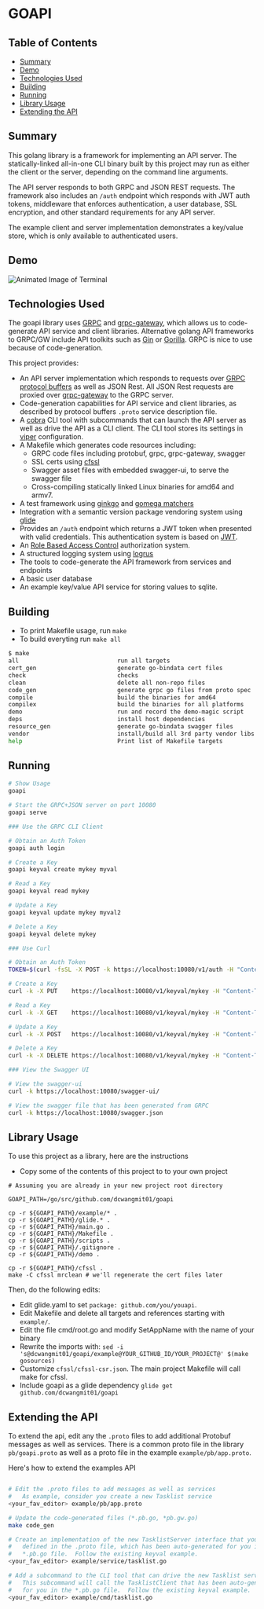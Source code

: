 # GOAPI

## Table of Contents
* [Summary](#summary)
* [Demo](#demo)
* [Technologies Used](#technologies-used)
* [Building](#building)
* [Running](#running)
* [Library Usage](#library-usage)
* [Extending the API](#extending-the-api)

## Summary
This golang library is a framework for implementing an API server.  The
statically-linked all-in-one CLI binary built by this project may run as either
the client or the server, depending on the command line arguments.

The API server responds to both GRPC and JSON REST requests.  The framework
also includes an `/auth` endpoint which responds with JWT auth tokens,
middleware that enforces authentication, a user database, SSL encryption, and
other standard requirements for any API server.

The example client and server implementation demonstrates a key/value store,
which is only available to authenticated users.

## Demo

![Animated Image of Terminal](https://github.com/dcwangmit01/goapi/raw/master/demo/demo.gif)

## Technologies Used

The goapi library uses [GRPC](http://www.grpc.io/) and
[grpc-gateway](https://github.com/grpc-ecosystem/grpc-gateway), which allows us
to code-generate API service and client libraries.  Alternative golang API frameworks to
GRPC/GW include API toolkits such as [Gin](https://github.com/gin-gonic/gin) or
[Gorilla](http://www.gorillatoolkit.org/).  GRPC is nice to use because of
code-generation.

This project provides:

* An API server implementation which responds to requests over
  [GRPC](http://www.grpc.io/) [protocol
  buffers](https://developers.google.com/protocol-buffers/) as well as JSON
  Rest.  All JSON Rest requests are proxied over
  [grpc-gateway](https://github.com/grpc-ecosystem/grpc-gateway) to the GRPC
  server.
* Code-generation capabilities for API service and client libraries, as
  described by protocol buffers `.proto` service description file.
* A [cobra](https://github.com/spf13/cobra) CLI tool with subcommands that can
  launch the API server as well as drive the API as a CLI client.  The CLI tool
  stores its settings in [viper](https://github.com/spf13/viper)
  configuration.
* A Makefile which generates code resources including:
    * GRPC code files including protobuf, grpc, grpc-gateway, swagger
    * SSL certs using [cfssl](https://github.com/cloudflare/cfssl)
    * Swagger asset files with embedded swagger-ui, to serve the swagger file
    * Cross-compiling statically linked Linux binaries for amd64 and armv7.
* A test framework using [ginkgo](https://github.com/onsi/ginkgo) and [gomega
  matchers](https://github.com/onsi/gomega)
* Integration with a semantic version package vendoring system using
  [glide](https://github.com/Masterminds/glide)
* Provides an `/auth` endpoint which returns a JWT token when presented with
  valid credentials.  This authentication system is based on
  [JWT](github.com/dgrijalva/jwt-go).
* An [Role Based Access Control](https://github.com/mikespook/gorbac)
  authorization system.
* A structured logging system using
  [logrus](https://github.com/sirupsen/logrus)
* The tools to code-generate the API framework from services and endpoints
* A basic user database
* An example key/value API service for storing values to sqlite.

## Building

* To print Makefile usage, run `make`
* To build everyting run `make all`

```bash
$ make
all                            run all targets
cert_gen                       generate go-bindata cert files
check                          checks
clean                          delete all non-repo files
code_gen                       generate grpc go files from proto spec
compile                        build the binaries for amd64
compilex                       build the binaries for all platforms
demo                           run and record the demo-magic script
deps                           install host dependencies
resource_gen                   generate go-bindata swagger files
vendor                         install/build all 3rd party vendor libs and bins
help                           Print list of Makefile targets
```

## Running

```bash
# Show Usage
goapi

# Start the GRPC+JSON server on port 10080
goapi serve

### Use the GRPC CLI Client

# Obtain an Auth Token
goapi auth login

# Create a Key
goapi keyval create mykey myval

# Read a Key
goapi keyval read mykey

# Update a Key
goapi keyval update mykey myval2

# Delete a Key
goapi keyval delete mykey

### Use Curl

# Obtain an Auth Token
TOKEN=$(curl -fsSL -X POST -k https://localhost:10080/v1/auth -H "Content-Type: text/plain" -d '{"grant_type": "password", "username": "admin", "password": "password"}' | jq --raw-output '.access_token')

# Create a Key
curl -k -X PUT    https://localhost:10080/v1/keyval/mykey -H "Content-Type: text/plain" -H "Authorization: Bearer $TOKEN" -d '{"value": "myval1"}'

# Read a Key
curl -k -X GET    https://localhost:10080/v1/keyval/mykey -H "Content-Type: text/plain" -H "Authorization: Bearer $TOKEN"

# Update a Key
curl -k -X POST   https://localhost:10080/v1/keyval/mykey -H "Content-Type: text/plain" -H "Authorization: Bearer $TOKEN" -d '{"value": "myval2"}'

# Delete a Key
curl -k -X DELETE https://localhost:10080/v1/keyval/mykey -H "Content-Type: text/plain" -H "Authorization: Bearer $TOKEN"

### View the Swagger UI

# View the swagger-ui
curl -k https://localhost:10080/swagger-ui/

# View the swagger file that has been generated from GRPC
curl -k https://localhost:10080/swagger.json
```

## Library Usage

To use this project as a library, here are the instructions

* Copy some of the contents of this project to to your own project
```
# Assuming you are already in your new project root directory

GOAPI_PATH=/go/src/github.com/dcwangmit01/goapi

cp -r ${GOAPI_PATH}/example/* .
cp -r ${GOAPI_PATH}/glide.* .
cp -r ${GOAPI_PATH}/main.go .
cp -r ${GOAPI_PATH}/Makefile .
cp -r ${GOAPI_PATH}/scripts .
cp -r ${GOAPI_PATH}/.gitignore .
cp -r ${GOAPI_PATH}/demo .

cp -r ${GOAPI_PATH}/cfssl .
make -C cfssl mrclean # we'll regenerate the cert files later
```

Then, do the following edits:
* Edit glide.yaml to set `package: github.com/you/youapi`.
* Edit Makefile and delete all targets and references starting with `example/`.
* Edit the file cmd/root.go and modify SetAppName with the name of your binary
* Rewrite the imports with: `sed -i 's@dcwangmit01/goapi/example@YOUR_GITHUB_ID/YOUR_PROJECT@' $(make gosources)`
* Customize `cfssl/cfssl-csr.json`.  The main project Makefile will call make
  for cfssl.
* Include goapi as a glide dependency `glide get github.com/dcwangmit01/goapi`


## Extending the API

To extend the api, edit any the `.proto` files to add additional Protobuf
messages as well as services.  There is a common proto file in the library
`pb/goapi.proto` as well as a proto file in the example `example/pb/app.proto`.

Here's how to extend the examples API

```bash

# Edit the .proto files to add messages as well as services
#   As example, consider you create a new Tasklist service
<your_fav_editor> example/pb/app.proto

# Update the code-generated files (*.pb.go, *pb.gw.go)
make code_gen

# Create an implementation of the new TasklistServer interface that you've
#   defined in the .proto file, which has been auto-generated for you in the
#   *.pb.go file.  Follow the existing keyval example.
<your_fav_editor> example/service/tasklist.go

# Add a subcommand to the CLI tool that can drive the new Tasklist service.
#   This subcommand will call the TasklistClient that has been auto-generated
#   for you in the *.pb.go file.  Follow the existing keyval example.
<your_fav_editor> example/cmd/tasklist.go
```

